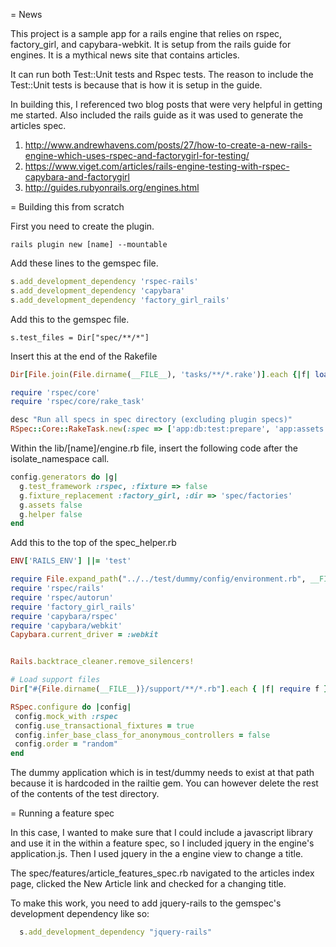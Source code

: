 = News

This project is a sample app for a rails engine that relies on rspec, factory\_girl,
and capybara-webkit. It is setup from the rails guide for engines. It is a mythical
news site that contains articles.

It can run both Test::Unit tests and Rspec tests. The reason to include the Test::Unit
tests is because that is how it is setup in the guide.

In building this, I referenced two blog posts that were very helpful in getting me started. Also
included the rails guide as it was used to generate the articles spec.

1. http://www.andrewhavens.com/posts/27/how-to-create-a-new-rails-engine-which-uses-rspec-and-factorygirl-for-testing/
2. https://www.viget.com/articles/rails-engine-testing-with-rspec-capybara-and-factorygirl
3. http://guides.rubyonrails.org/engines.html

= Building this from scratch

First you need to create the plugin.

```
rails plugin new [name] --mountable
```

Add these lines to the gemspec file.

```ruby
s.add_development_dependency 'rspec-rails'
s.add_development_dependency 'capybara'
s.add_development_dependency 'factory_girl_rails'
```

Add this to the gemspec file.

```rubyonrails
s.test_files = Dir["spec/**/*"]
```

Insert this at the end of the Rakefile

```ruby
Dir[File.join(File.dirname(__FILE__), 'tasks/**/*.rake')].each {|f| load f }

require 'rspec/core'
require 'rspec/core/rake_task'

desc "Run all specs in spec directory (excluding plugin specs)"
RSpec::Core::RakeTask.new(:spec => ['app:db:test:prepare', 'app:assets:precompile'])
```

Within the lib/[name]/engine.rb file, insert the following code after the isolate_namespace call.

```ruby
config.generators do |g|
  g.test_framework :rspec, :fixture => false
  g.fixture_replacement :factory_girl, :dir => 'spec/factories'
  g.assets false
  g.helper false
end
```

Add this to the top of the spec\_helper.rb

```ruby
ENV['RAILS_ENV'] ||= 'test'

require File.expand_path("../../test/dummy/config/environment.rb", __FILE__)
require 'rspec/rails'
require 'rspec/autorun'
require 'factory_girl_rails'
require 'capybara/rspec'
require 'capybara/webkit'
Capybara.current_driver = :webkit


Rails.backtrace_cleaner.remove_silencers!

# Load support files
Dir["#{File.dirname(__FILE__)}/support/**/*.rb"].each { |f| require f }

RSpec.configure do |config|
 config.mock_with :rspec
 config.use_transactional_fixtures = true
 config.infer_base_class_for_anonymous_controllers = false
 config.order = "random"
end
```

The dummy application which is in test/dummy needs to exist at that path because
it is hardcoded in the railtie gem. You can however delete the rest of the
contents of the test directory.

= Running a feature spec

In this case, I wanted to make sure that I could include a javascript library 
and use it in the within a feature spec, so I included jquery in the engine's
application.js. Then I used jquery in the a engine view to change a title.

The spec/features/article_features_spec.rb navigated to the articles index 
page, clicked the New Article link and checked for a changing title.

To make this work, you need to add jquery-rails to the gemspec's development
dependency like so:

```ruby
  s.add_development_dependency "jquery-rails"
```


